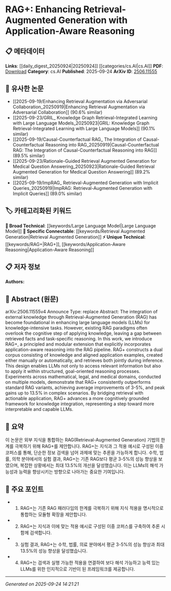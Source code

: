 <!-- KEYWORD_LINKING_METADATA:
{
  "processed_timestamp": "2025-09-24T14:21:21.978229",
  "vocabulary_version": "1.0",
  "selected_keywords": [
    "RAG+",
    "Retrieval Augmented Generation",
    "Large Language Model",
    "Application-Aware Reasoning"
  ],
  "rejected_keywords": [],
  "similarity_scores": {
    "RAG+": 0.92,
    "Retrieval Augmented Generation": 0.89,
    "Large Language Model": 0.85,
    "Application-Aware Reasoning": 0.88
  },
  "extraction_method": "AI_prompt_based",
  "budget_applied": true,
  "candidates_json": {
    "candidates": [
      {
        "surface": "RAG+",
        "canonical": "RAG+",
        "aliases": [
          "Enhanced RAG",
          "RAG Plus"
        ],
        "category": "unique_technical",
        "rationale": "RAG+ represents a novel extension to Retrieval-Augmented Generation, enhancing its capability with application-aware reasoning.",
        "novelty_score": 0.85,
        "connectivity_score": 0.68,
        "specificity_score": 0.88,
        "link_intent_score": 0.92
      },
      {
        "surface": "Retrieval-Augmented Generation",
        "canonical": "Retrieval Augmented Generation",
        "aliases": [
          "RAG"
        ],
        "category": "specific_connectable",
        "rationale": "RAG is a foundational concept in the paper, crucial for understanding the enhancements proposed by RAG+.",
        "novelty_score": 0.4,
        "connectivity_score": 0.87,
        "specificity_score": 0.78,
        "link_intent_score": 0.89
      },
      {
        "surface": "Large Language Models",
        "canonical": "Large Language Model",
        "aliases": [
          "LLMs"
        ],
        "category": "broad_technical",
        "rationale": "Large Language Models are central to the implementation and evaluation of RAG+.",
        "novelty_score": 0.3,
        "connectivity_score": 0.9,
        "specificity_score": 0.7,
        "link_intent_score": 0.85
      },
      {
        "surface": "Application-Aware Reasoning",
        "canonical": "Application-Aware Reasoning",
        "aliases": [
          "Task-Specific Reasoning"
        ],
        "category": "unique_technical",
        "rationale": "This concept is key to the novelty of RAG+, enabling it to bridge the gap between retrieval and application.",
        "novelty_score": 0.75,
        "connectivity_score": 0.65,
        "specificity_score": 0.82,
        "link_intent_score": 0.88
      }
    ],
    "ban_list_suggestions": [
      "integration",
      "enhancing",
      "paradigms",
      "pipeline",
      "framework"
    ]
  },
  "decisions": [
    {
      "candidate_surface": "RAG+",
      "resolved_canonical": "RAG+",
      "decision": "linked",
      "scores": {
        "novelty": 0.85,
        "connectivity": 0.68,
        "specificity": 0.88,
        "link_intent": 0.92
      }
    },
    {
      "candidate_surface": "Retrieval-Augmented Generation",
      "resolved_canonical": "Retrieval Augmented Generation",
      "decision": "linked",
      "scores": {
        "novelty": 0.4,
        "connectivity": 0.87,
        "specificity": 0.78,
        "link_intent": 0.89
      }
    },
    {
      "candidate_surface": "Large Language Models",
      "resolved_canonical": "Large Language Model",
      "decision": "linked",
      "scores": {
        "novelty": 0.3,
        "connectivity": 0.9,
        "specificity": 0.7,
        "link_intent": 0.85
      }
    },
    {
      "candidate_surface": "Application-Aware Reasoning",
      "resolved_canonical": "Application-Aware Reasoning",
      "decision": "linked",
      "scores": {
        "novelty": 0.75,
        "connectivity": 0.65,
        "specificity": 0.82,
        "link_intent": 0.88
      }
    }
  ]
}
-->

# RAG+: Enhancing Retrieval-Augmented Generation with Application-Aware Reasoning

## 📋 메타데이터

**Links**: [[daily_digest_20250924|20250924]] [[categories/cs.AI|cs.AI]]
**PDF**: [Download](https://arxiv.org/pdf/2506.11555.pdf)
**Category**: cs.AI
**Published**: 2025-09-24
**ArXiv ID**: [2506.11555](https://arxiv.org/abs/2506.11555)

## 🔗 유사한 논문
- [[2025-09-19/Enhancing Retrieval Augmentation via Adversarial Collaboration_20250919|Enhancing Retrieval Augmentation via Adversarial Collaboration]] (90.6% similar)
- [[2025-09-23/GRIL_ Knowledge Graph Retrieval-Integrated Learning with Large Language Models_20250923|GRIL: Knowledge Graph Retrieval-Integrated Learning with Large Language Models]] (90.1% similar)
- [[2025-09-19/Causal-Counterfactual RAG_ The Integration of Causal-Counterfactual Reasoning into RAG_20250919|Causal-Counterfactual RAG: The Integration of Causal-Counterfactual Reasoning into RAG]] (89.5% similar)
- [[2025-09-23/Rationale-Guided Retrieval Augmented Generation for Medical Question Answering_20250923|Rationale-Guided Retrieval Augmented Generation for Medical Question Answering]] (89.2% similar)
- [[2025-09-19/ImpRAG_ Retrieval-Augmented Generation with Implicit Queries_20250919|ImpRAG: Retrieval-Augmented Generation with Implicit Queries]] (89.0% similar)

## 🏷️ 카테고리화된 키워드
**🧠 Broad Technical**: [[keywords/Large Language Model|Large Language Model]]
**🔗 Specific Connectable**: [[keywords/Retrieval Augmented Generation|Retrieval Augmented Generation]]
**⚡ Unique Technical**: [[keywords/RAG+|RAG+]], [[keywords/Application-Aware Reasoning|Application-Aware Reasoning]]

## 📋 저자 정보

**Authors:** 

## 📄 Abstract (원문)

arXiv:2506.11555v4 Announce Type: replace 
Abstract: The integration of external knowledge through Retrieval-Augmented Generation (RAG) has become foundational in enhancing large language models (LLMs) for knowledge-intensive tasks. However, existing RAG paradigms often overlook the cognitive step of applying knowledge, leaving a gap between retrieved facts and task-specific reasoning. In this work, we introduce RAG+, a principled and modular extension that explicitly incorporates application-aware reasoning into the RAG pipeline. RAG+ constructs a dual corpus consisting of knowledge and aligned application examples, created either manually or automatically, and retrieves both jointly during inference. This design enables LLMs not only to access relevant information but also to apply it within structured, goal-oriented reasoning processes. Experiments across mathematical, legal, and medical domains, conducted on multiple models, demonstrate that RAG+ consistently outperforms standard RAG variants, achieving average improvements of 3-5%, and peak gains up to 13.5% in complex scenarios. By bridging retrieval with actionable application, RAG+ advances a more cognitively grounded framework for knowledge integration, representing a step toward more interpretable and capable LLMs.

## 📝 요약

이 논문은 외부 지식을 통합하는 RAG(Retrieval-Augmented Generation) 기법의 한계를 극복하기 위해 RAG+를 제안합니다. RAG+는 지식과 그 적용 예시로 구성된 이중 코퍼스를 통해, 단순한 정보 검색을 넘어 과제에 맞는 추론을 가능하게 합니다. 수학, 법률, 의학 분야에서의 실험 결과, RAG+는 기존 RAG보다 평균 3-5%의 성능 향상을 보였으며, 복잡한 상황에서는 최대 13.5%의 개선을 달성했습니다. 이는 LLMs의 해석 가능성과 능력을 향상시키는 방향으로 나아가는 중요한 기여입니다.

## 🎯 주요 포인트

- 1. RAG+는 기존 RAG 패러다임의 한계를 극복하기 위해 지식 적용을 명시적으로 통합하는 모듈형 확장을 제안합니다.
- 2. RAG+는 지식과 이에 맞는 적용 예시로 구성된 이중 코퍼스를 구축하여 추론 시 함께 검색합니다.
- 3. 실험 결과, RAG+는 수학, 법률, 의료 분야에서 평균 3-5%의 성능 향상과 최대 13.5%의 성능 향상을 달성했습니다.
- 4. RAG+는 검색과 실행 가능한 적용을 연결하여 보다 해석 가능하고 능력 있는 LLMs를 위한 인지적으로 기반이 된 프레임워크를 제공합니다.


---

*Generated on 2025-09-24 14:21:21*